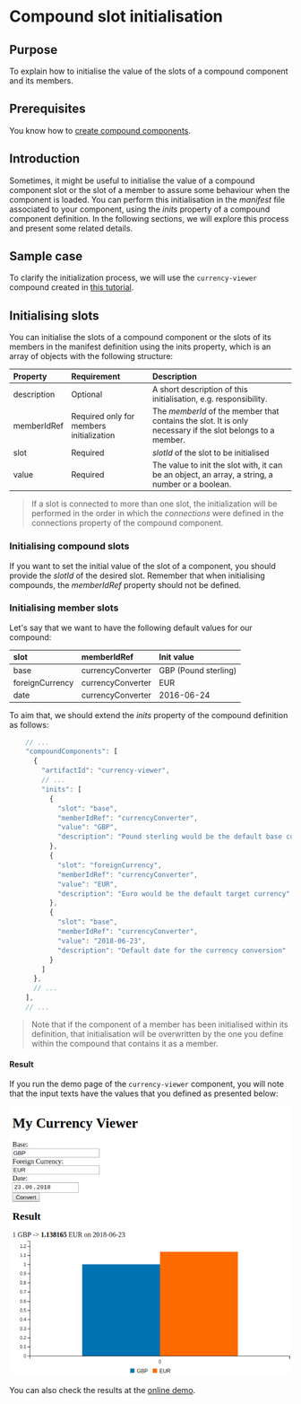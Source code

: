 # Compound slot initialisation

## Purpose

To explain how to initialise the value of the slots of a compound component and its members.

## Prerequisites

You know how to [create compound components](./).

## Introduction

Sometimes, it might be useful to initialise the value of a compound component slot or the slot of a member to assure some behaviour when the component is loaded. You can perform this initialisation in the _manifest_ file associated to your component, using the _inits_ property of a compound component definition. In the following sections, we will explore this process and present some related details.

## Sample case

To clarify the initialization process, we will use the `currency-viewer` compound created in [this tutorial](./).

## Initialising slots

You can initialise the slots of a compound component or the slots of its members in the manifest definition using the inits property, which is an array of objects with the following structure:

| Property | Requirement | Description |
| :--- | :--- | :--- |
| description | Optional | A short description of this initialisation, e.g. responsibility. |
| memberIdRef | Required only for members initialization | The _memberId_ of the member that contains the slot. It is only necessary if the slot belongs to a member. |
| slot | Required | _slotId_ of the slot to be initialised |
| value | Required | The value to init the slot with, it can be an object, an array, a string, a number or a boolean. |

> If a slot is connected to more than one slot, the initialization will be performed in the order in which the _connections_ were defined in the connections property of the compound component.

### Initialising compound slots

If you want to set the initial value of the slot of a component, you should provide the _slotId_ of the desired slot. Remember that when initialising compounds, the _memberIdRef_ property should not be defined.

### Initialising member slots

Let's say that we want to have the following default values for our compound:

| slot | memberIdRef | Init value |
| :--- | :--- | :--- |
| base | currencyConverter | GBP \(Pound sterling\) |
| foreignCurrency | currencyConverter | EUR |
| date | currencyConverter | 2016-06-24 |

To aim that, we should extend the _inits_ property of the compound definition as follows:

```javascript
    // ...
    "compoundComponents": [
      {
        "artifactId": "currency-viewer",
        // ...
        "inits": [
          {
            "slot": "base",
            "memberIdRef": "currencyConverter",
            "value": "GBP",
            "description": "Pound sterling would be the default base currency"
          },
          {
            "slot": "foreignCurrency",
            "memberIdRef": "currencyConverter",
            "value": "EUR",
            "description": "Euro would be the default target currency"
          },
          {
            "slot": "base",
            "memberIdRef": "currencyConverter",
            "value": "2018-06-23",
            "description": "Default date for the currency conversion"
          }
        ]
      },
      // ...
    ],
    // ...
```

> Note that if the component of a member has been initialised within its definition, that initialisation will be overwritten by the one you define within the compound that contains it as a member.

#### Result

If you run the demo page of the `currency-viewer` component, you will note that the input texts have the values that you defined as presented below:

![Initialised members demo](../../assets/images/compound_member_init.png)

You can also check the results at the [online demo](https://cubbles.world/sandbox/my-first-webpackage@0.1.0-SNAPSHOT/currency-viewer-init/demo/index.html).

